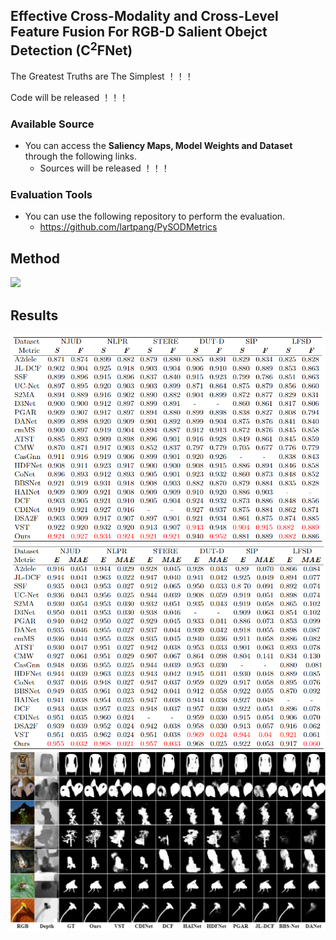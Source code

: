 ## Effective Cross-Modality and Cross-Level Feature Fusion For RGB-D Salient Obejct Detection (C<sup>2</sup>FNet)
The Greatest Truths are The Simplest ！！！

Code will be released ！！！

### Available Source
- You can access the **Saliency Maps, Model Weights and Dataset** through the following links.
    - Sources will be released ！！！

### Evaluation Tools
- You can use the following repository to perform the evaluation.
    - https://github.com/lartpang/PySODMetrics

## Method
![](./assets/method.png) 
## Results
![](./assets/Metric1.png) 
![](./assets/Metric2.png)
![](./assets/results.png)
